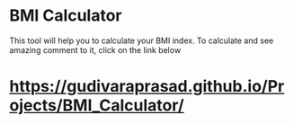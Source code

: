 # BMI Calculator
This tool will help you to calculate your BMI index. To calculate and see amazing comment to it, click on the link below

# https://gudivaraprasad.github.io/Projects/BMI_Calculator/
